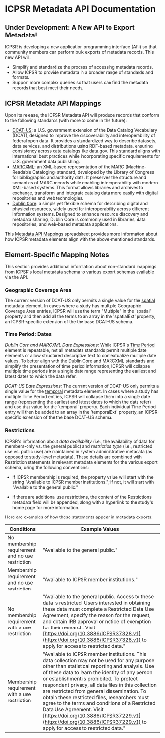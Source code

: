 # ICPSR Metadata API Documentation

## Under Development: A New API to Export Metadata!

ICPSR is developing a new application programming interface (API) so that community members can perform bulk exports of metadata records. This new API will:

  - Simplify and standardize the process of accessing metadata records.
  - Allow ICPSR to provide metadata in a broader range of standards and formats.
  - Support more complex queries so that users can find the metadata records that best meet their needs.

## ICPSR Metadata API Mappings

Upon its release, the ICPSR Metadata API will produce records that conform to the following standards (with more to come in the future): 

  - [DCAT-US](https://resources.data.gov/resources/dcat-us/): a U.S. government extension of the Data Catalog Vocabulary (DCAT), designed to improve the discoverability and interoperability of federal open data. It provides a standardized way to describe datasets, data services, and distributions using RDF-based metadata, ensuring consistency across data catalogs like data.gov. This standard aligns with international best practices while incorporating specific requirements for U.S. government data publishing.
  - [MARCXML](https://www.loc.gov/standards/marcxml/): an XML-based representation of the MARC (Machine-Readable Cataloging) standard, developed by the Library of Congress for bibliographic and authority data. It preserves the structure and semantics of MARC records while enabling interoperability with modern XML-based systems. This format allows libraries and archives to exchange, transform, and integrate catalog data more easily with digital repositories and web technologies.
  - [Dublin Core](https://www.dublincore.org/specifications/dublin-core/dcmi-terms/): a simple yet flexible schema for describing digital and physical resources, widely used for interoperability across different information systems. Designed to enhance resource discovery and metadata sharing, Dublin Core is commonly used in libraries, data repositories, and web-based metadata applications. 

This [Metadata API Mappings](https://docs.google.com/spreadsheets/d/1Avw212FfzxRjsUFvlJOLtsJclKeL8VJc0pbhLQevXg8/edit?usp=sharing) spreadsheet provides more information about how ICPSR metadata elements align with the above-mentioned standards. 

## Element-Specific Mapping Notes  

This section provides additional information about non-standard mappings from ICPSR's local metadata schema to various export schemas available via the API.

### Geographic Coverage Area

The current version of DCAT-US only permits a single value for the [spatial](https://resources.data.gov/resources/dcat-us/#spatial) metadata element. In cases where a study has multiple Geographic Coverage Area entries, ICPSR will use the term "Multiple" in the 'spatial' property and then add all the terms to an array in the 'spatialExt' property, an ICPSR-specific extension of the the base DCAT-US schema.

### Time Period: Dates

*Dublin Core and MARCXML Date Expressions:* While ICPSR's [Time Period](https://icpsr.github.io/metadata/icpsr_study_schema/#18-time-period) element is repeatable, not all metadata standards permit multiple date elements or allow structured descriptive text to contextualize multiple date values. To better align with the Dublin Core and MARCXML standards and simplify the presentation of time period information, ICPSR will collapse multiple time periods into a single date range representing the earliest and latest dates to which the data refer.

*DCAT-US Date Expressions:* The current version of DCAT-US only permits a single value for the [temporal](https://resources.data.gov/resources/dcat-us/#temporal) metadata element. In cases where a study has multiple Time Period entries, ICPSR will collapse them into a single date range (representing the earliest and latest dates to which the data refer) and use that value for the 'temporal' property. Each individual Time Period entry will then be added to an array in the 'temporalExt' property, an ICPSR-specific extension of the the base DCAT-US schema.

### Restrictions

ICPSR's information about _data availability_ (i.e., the availability of data for members-only vs. the general public) and _restriction type_ (i.e., restricted use vs. public use) are maintained in system administrative metadata (as opposed to study-level metadata). These details are combined with Restriction statements in relevant metadata elements for the various export schema, using the following conventions: 

  - If ICPSR membership is required, the property value will start with the string "Available to ICPSR member institutions."; if not, it will start with "Available to the general public."

  - If there are additional use restrictions, the content of the Restrictions metadata field will be appended, along with a hyperlink to the study's home page for more information. 

Here are examples of how these statements appear in metadata exports:

| Conditions | Example Values |
|----------- | -------------- |
| No membership requirement and no use restriction | "Available to the general public." |
| Membership requirement and no use restriction | "Available to ICPSR member institutions." |
| No membership requirement with a use restriction | "Available to the general public. Access to these data is restricted. Users interested in obtaining these data must complete a Restricted Data Use Agreement, specify the reason for the request, and obtain IRB approval or notice of exemption for their research. Visit [https://doi.org/10.3886/ICPSR37328.v1](https://doi.org/10.3886/ICPSR37328.v1) to apply for access to restricted data." |
| Membership requirement with a use restriction | "Available to ICPSR member institutions. This data collection may not be used for any purpose other than statistical reporting and analysis. Use of these data to learn the identity of any person or establishment is prohibited. To protect respondent privacy, all data files in this collection are restricted from general dissemination. To obtain these restricted files, researchers must agree to the terms and conditions of a Restricted Data Use Agreement. Visit [https://doi.org/10.3886/ICPSR37229.v1](https://doi.org/10.3886/ICPSR37229.v1) to apply for access to restricted data."</restrctn>